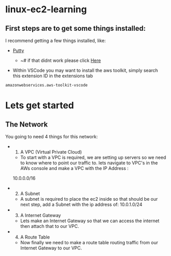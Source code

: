 # linux-ec2-learning

## First steps are to get some things installed:

I recommend getting a few things installed, like: 

* [Putty](https://www.chiark.greenend.org.uk/~sgtatham/putty/latest.html) 
    * ~# if that didnt work please click [Here](https://www.putty.org)

* Within VSCode you may want to install the aws toolkit, simply search this extension ID in the extensions tab
```
amazonwebservices.aws-toolkit-vscode
```

# Lets get started
## The Network

You going to need 4 things for this network:

* 1. A VPC (Virtual Private Cloud)
    * To start with a VPC is required, we are setting up servers so we need to know where to point our traffic to. 
    lets navigate to VPC's in the AWs console and make a VPC with the IP Address :

    10.0.0.0/16

* 2. A Subnet
    * A subnet is required to place the ec2 inside so that should be our next step, add a Subnet with the ip address of:
    10.0.1.0/24

* 3. A Internet Gateway 
    * Lets make an Internet Gateway so that we can access the internet then attach that to our VPC.
    
* 4. A Route Table
    * Now finally we need to make a route table routing traffic from our Internet Gateway to our VPC.
